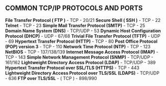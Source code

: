 ## COMMON TCP/IP PROTOCOLS AND PORTS

**File Transfer Protocol ( FTP )** - TCP - 20/21 
**Secure Shell ( SSH )** - TCP - 22 
**Telnet** - TCP - 23 
**Simple Mail Transfer Protocol (SMTP)** - TCP - 25 
**Domain Name System (DNS)** - TCP/UDP - 53 
**Dynamic Host Configuration Protocol (DHCP)** - UDP - 67/68 
**Trivial File Transfer Protocol (TFTP)** - UDP - 69 
**Hypertext Transfer Protocol (HTTP)** - TCP - 80 
**Post Office Protocol (POP) version 3** - TCP - 110 
**Network Time Protocol (NTP)** - TCP - 123 
**NetBIOS** - TCP - 137/138/139 
**Internet Message Access Protocol (IMAP)** - TCP - 143 
**Simple Network Management Protocol (SNMP)** - TCP/UDP - 161/162 
**Lightweight Directory Access Protocol (LDAP)** - TCP/UDP - 389 
**Hypertext Transfer Protocol over SSL/TLS (HTTPS)** - TCP - 443 
**Lightweight Directory Access Protocol over TLS/SSL (LDAPS)** - TCP/UDP - 636 
**FTP over TLS/SSL** - ( TCP ) - 898/990
